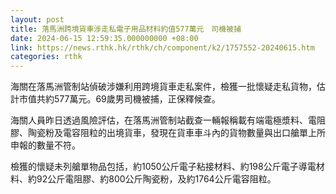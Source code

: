 ```yaml
---
layout: post
title: 落馬洲跨境貨車涉走私電子用品材料約值577萬元　司機被捕
date: 2024-06-15 12:59:35.000000000 +08:00
link: https://news.rthk.hk/rthk/ch/component/k2/1757552-20240615.htm
categories: rthk
---
```


海關在落馬洲管制站偵破涉嫌利用跨境貨車走私案件，檢獲一批懷疑走私貨物，估計市值共約577萬元。69歲男司機被捕，正保釋候查。

海關人員昨日透過風險評估，在落馬洲管制站截查一輛報稱載有端電極漿料、電阻膠、陶瓷粉及電容阻粒的出境貨車，發現在貨車車斗內的貨物數量與出口艙單上所申報的數量不符。

檢獲的懷疑未列艙單物品包括，約1050公斤電子粘接材料、約198公斤電子導電材料、約92公斤電阻膠、約800公斤陶瓷粉，及約1764公斤電容阻粒。
